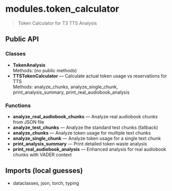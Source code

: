 # modules.token_calculator

> Token Calculator for T3 TTS Analysis

## Public API

### Classes
- **TokenAnalysis**  
  Methods: (no public methods)
- **TTSTokenCalculator** — Calculate actual token usage vs reservations for TTS  
  Methods: analyze_chunks, analyze_single_chunk, print_analysis_summary, print_real_audiobook_analysis

### Functions
- **analyze_real_audiobook_chunks** — Analyze real audiobook chunks from JSON file
- **analyze_test_chunks** — Analyze the standard test chunks (fallback)
- **analyze_chunks** — Analyze token usage for multiple text chunks
- **analyze_single_chunk** — Analyze token usage for a single text chunk
- **print_analysis_summary** — Print detailed token waste analysis
- **print_real_audiobook_analysis** — Enhanced analysis for real audiobook chunks with VADER context

## Imports (local guesses)
- dataclasses, json, torch, typing